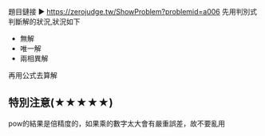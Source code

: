 題目鏈接 ▶ https://zerojudge.tw/ShowProblem?problemid=a006
先用判別式判斷解的狀況,狀況如下

* 無解
* 唯一解
* 兩相異解

再用公式去算解

## 特別注意(★★★★★)
pow的結果是倍精度的，如果乘的數字太大會有嚴重誤差，故不要亂用
